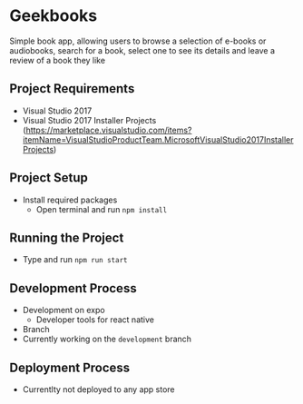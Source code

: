 # Geekbooks
Simple book app, allowing users to browse a selection of e-books or audiobooks, search for a book, select one to see its details and leave a review of a book they like

## Project Requirements
- Visual Studio 2017
- Visual Studio 2017 Installer Projects (https://marketplace.visualstudio.com/items?itemName=VisualStudioProductTeam.MicrosoftVisualStudio2017InstallerProjects)

## Project Setup
- Install required packages
  - Open terminal and run `npm install`

## Running the Project
  - Type and run `npm run start`

## Development Process
- Development on expo
  - Developer tools for react native
- Branch
 - Currently working on the `development` branch

## Deployment Process
- Currentlty not deployed to any app store